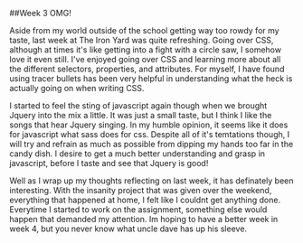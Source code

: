 ##Week 3 OMG!

  Aside from my world outside of the school getting way too rowdy for my taste, last week at The Iron Yard was quite refreshing. Going over CSS, although at times it's like getting into a fight with a circle saw, I somehow love it even still. I've enjoyed going over CSS and learning more about all the different selectors, properties, and attributes. For myself, I have found using tracer bullets has been very helpful in understanding what the heck is actually going on when writing CSS. <br>
  
  I started to feel the sting of javascript again though when we brought Jquery into the mix a little. It was just a small taste, but I think I like the songs that hear Jquery singing. In my humble opinion, it seems like it does for javascript what sass does for css. Despite all of it's temtations though, I will try and refrain as much as possible from dipping my hands too far in the candy dish. I desire to get a much better understanding and grasp in javascript, before I taste and see that Jquery is good! <br>
  
  Well as I wrap up my thoughts reflecting on last week, it has definately been interesting. With the insanity project that was given over the weekend, everything that happened at home, I felt like I couldnt get anything done. Everytime I started to work on the assignment, something else would happen that demanded my attention. Im hoping to have a better week in week 4, but you never know what uncle dave has up his sleeve.  <br>
